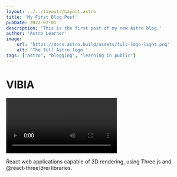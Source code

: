 ```yaml
---
layout: ../../layouts/Layout.astro
title: 'My First Blog Post'
pubDate: 2022-07-01
description: 'This is the first post of my new Astro blog.'
author: 'Astro Learner'
image:
    url: 'https://docs.astro.build/assets/full-logo-light.png'
    alt: 'The full Astro logo.'
tags: ["astro", "blogging", "learning in public"]
---
```


# VIBIA

<video controls disablepictureinpicture controlslist="nodownload noplaybackrate">
    <source src="/assets/videos/video.mp4" type="video/mp4" />
</video>

<p class="dark:text-light">
    React web applications capable of 3D rendering, using Three.js and @react-three/drei libraries.
</p>